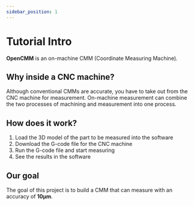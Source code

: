 ```yaml
---
sidebar_position: 1
---
```


# Tutorial Intro

**OpenCMM** is an on-machine CMM (Coordinate Measuring Machine).

## Why inside a CNC machine?

Although conventional CMMs are accurate, you have to take out from the CNC machine for measurement. On-machine measurement can combine the two processes of machining and measurement into one process.

## How does it work?

1. Load the 3D model of the part to be measured into the software
2. Download the G-code file for the CNC machine
3. Run the G-code file and start measuring
4. See the results in the software

## Our goal

The goal of this project is to build a CMM that can measure with an accuracy of **10µm**.
